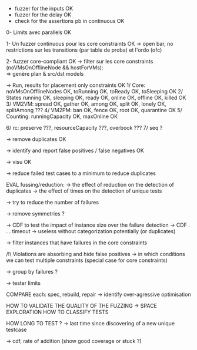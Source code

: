 - fuzzer for the inputs OK
- fuzzer for the delay OK
- check for the assertions pb in continuous OK

0- Limits avec parallels OK

1- Un fuzzer continuous pour les core constraints OK
 -> open bar, no restrictions sur les transitions (par table de proba) et l'ordo (ofc)


2- fuzzer core-compliant OK
  -> filter sur les core constraints (noVMsOnOfflineNode && hostForVMs):   
  => genère plan & src/dst models


-> Run, results for placement only constraints OK
 1/ Core: noVMsOnOfflineNodes OK, toRunning OK, toReady OK, toSleeping OK
 2/ States running OK, sleeping OK, ready OK, online OK, offline OK, killed OK
 3/ VM2VM: spread OK, gather OK, among OK, split OK, lonely OK, splitAmong ???
 4/ VM2PM: ban OK, fence OK, root OK, quarantine OK
 5/ Counting: runningCapacity OK, maxOnline OK

 6/ rc: preserve ???, resourceCapacity ???, overbook ???
 7/ seq ?

-> remove duplicates OK

-> identify and report false positives / false negatives OK

-> visu OK

-> reduce failed test cases to a minimum to reduce duplicates


EVAL fussing/reduction:
-> the effect of reduction on the detection of duplicates
-> the effect of times on the detection of unique tests


-> try to reduce the number of failures




  -> remove symmetries ?


-> CDF to test the impact of instance size over the failure detection
-> CDF . . . timeout
   -> useless without categorization potentially (or duplicates)

-> filter instances that have failures in the core constraints

/!\ Violations are absorbing and hide false positives
  -> in which conditions we can test multiple constraints (special case for core constraints)

-> group by failures ?

-> tester limits

COMPARE each:
  spec, rebuild, repair
    -> identify over-agressive optimisation
    

HOW TO VALIDATE THE QUALITY OF THE FUZZING
		-> SPACE EXPLORATION
HOW TO CLASSIFY TESTS

HOW LONG TO TEST ?
  -> last time since discovering of a new unique testcase

  -> cdf, rate of addition (show good coverage or stuck ?)